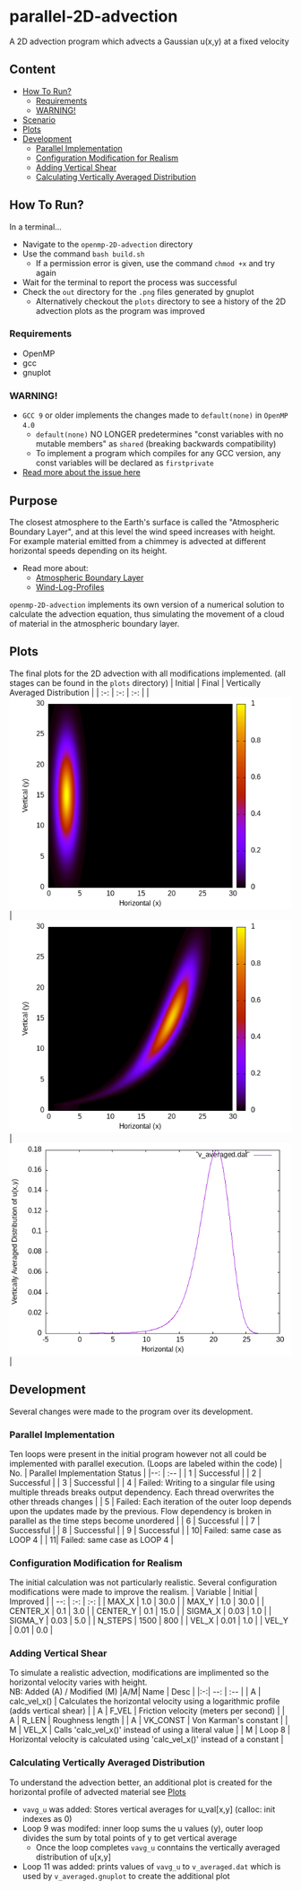 # parallel-2D-advection
A 2D advection program which advects a Gaussian u(x,y) at a fixed velocity
  
## Content
 - [How To Run?](#How-To-Run?)
   - [Requirements](#Requirements)
   - [WARNING!](#WARNING!)
 - [Scenario](#Scenario)
 - [Plots](#Plots)
 - [Development](#Development)
   - [Parallel Implementation](#Parallel-Implementation)
   - [Configuration Modification for Realism](#Configuration-Modification-for-Realism)
   - [Adding Vertical Shear](#Adding-Vertical-Shear)
   - [Calculating Vertically Averaged Distribution](#Calculating-Vertically-Averaged-Distribution)

## How To Run?
In a terminal...
 * Navigate to the `openmp-2D-advection` directory
 * Use the command `bash build.sh`
   - If a permission error is given, use the command `chmod +x` and try again
 * Wait for the terminal to report the process was successful
 * Check the `out` directory for the `.png` files generated by gnuplot
   - Alternatively checkout the `plots` directory to see a history of the 2D advection plots as the program was improved
  
### Requirements
 * OpenMP
 * gcc
 * gnuplot

### WARNING!
 * `GCC 9` or older implements the changes made to `default(none)` in `OpenMP 4.0`
   - `default(none)` NO LONGER predetermines "const variables with no mutable members" as `shared` (breaking backwards compatibility)
   - To implement a program which compiles for any GCC version, any const variables will be declared as `firstprivate`
 * [Read more about the issue here](https://gcc.gnu.org/gcc-9/porting_to.html#ompdatasharing)
  
## Purpose
The closest atmosphere to the Earth's surface is called the "Atmospheric Boundary Layer", and at this level the wind speed increases with height.  
For example material emitted from a chimmey is advected at different horizontal speeds depending on its height.
 * Read more about:
   - [Atmospheric Boundary Layer](https://en.wikipedia.org/wiki/Planetary_boundary_layer)
   - [Wind-Log-Profiles](https://en.wikipedia.org/wiki/Log_wind_profile)
  
`openmp-2D-advection` implements its own version of a numerical solution to calculate the advection equation,
thus simulating the movement of a cloud of material in the atmospheric boundary layer.

## Plots
The final plots for the 2D advection with all modifications implemented. (all stages can be found in the `plots` directory)
| Initial | Final | Vertically Averaged Distribution |
| :-: | :-: | :-: |
| <img alt="Intial" src="plots/3 - adding vertical shear/initial.png"> | <img alt="Intial" src="plots/3 - adding vertical shear/final.png"> | <img alt="Intial" src="plots/4 - vertical avg distro/v_averaged.png"> |

## Development
Several changes were made to the program over its development.

### Parallel Implementation
Ten loops were present in the initial program however not all could be implemented with parallel execution. (Loops are labeled within the code)
| No. |  Parallel Implementation Status |
|--:  | :--                             |
|   1 | Successful                      |
|   2 | Successful                      |
|   3 | Successful                      |
|   4 | Failed: Writing to a singular file using multiple threads breaks output dependency. Each thread overwrites the other threads changes |
|   5 | Failed: Each iteration of the outer loop depends upon the updates made by the previous. Flow dependency is broken in parallel as the time steps become unordered                               |
|   6 | Successful                      |
|   7 | Successful                      |
|   8 | Successful                      |
|   9 | Successful                      |
|   10| Failed: same case as LOOP 4     |
|   11| Failed: same case as LOOP 4     |

### Configuration Modification for Realism
The initial calculation was not particularly realistic. Several configuration modifications were made to improve the realism.
| Variable | Initial | Improved |
|   --:    | :-:  | :-:  |
| MAX_X    | 1.0  | 30.0 |
| MAX_Y    | 1.0  | 30.0 |
| CENTER_X | 0.1  | 3.0  |
| CENTER_Y | 0.1  | 15.0 |
| SIGMA_X  | 0.03 | 1.0  |
| SIGMA_Y  | 0.03 | 5.0  |
| N_STEPS  | 1500 | 800  |
| VEL_X    | 0.01 | 1.0  |
| VEL_Y    | 0.01 | 0.0  |

### Adding Vertical Shear
To simulate a realistic advection, modifications are implimented so the horizontal velocity varies with height.  
NB: Added (A) / Modified (M)
|A/M|     Name     | Desc                                                                                 |
|:-:|     --:      |    :--                                                                               |
| A | calc_vel_x() | Calculates the horizontal velocity using a logarithmic profile (adds vertical shear) |
| A | F_VEL        | Friction velocity (meters per second)                                                |
| A | R_LEN        | Roughness length                                                                     |
| A | VK_CONST     | Von Karman's constant                                                                |
| M | VEL_X        | Calls 'calc_vel_x()' instead of using a literal value                                |
| M | Loop 8       | Horizontal velocity is calculated using 'calc_vel_x()' instead of a constant         |  

### Calculating Vertically Averaged Distribution
To understand the advection better, an additional plot is created for the horizontal profile of advected material see [Plots](#Plots)
 * `vavg_u` was added: Stores vertical averages for u_val[x,y] (calloc: init indexes as 0)
 * Loop 9 was modifed: inner loop sums the u values (y), outer loop divides the sum by total points of y to get vertical average
   - Once the loop completes `vavg_u` conntains the vertically averaged distribution of u[x,y]
 * Loop 11 was added: prints values of `vavg_u` to `v_averaged.dat` which is used by `v_averaged.gnuplot` to create the additional plot
